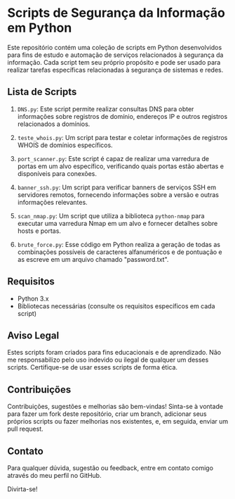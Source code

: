 # Scripts de Segurança da Informação em Python

Este repositório contém uma coleção de scripts em Python desenvolvidos para fins de estudo e automação de serviços relacionados à segurança da informação. Cada script tem seu próprio propósito e pode ser usado para realizar tarefas específicas relacionadas à segurança de sistemas e redes.

## Lista de Scripts

1. `DNS.py`: Este script permite realizar consultas DNS para obter informações sobre registros de domínio, endereços IP e outros registros relacionados a domínios.

2. `teste_whois.py`: Um script para testar e coletar informações de registros WHOIS de domínios específicos.

3. `port_scanner.py`: Este script é capaz de realizar uma varredura de portas em um alvo específico, verificando quais portas estão abertas e disponíveis para conexões.

4. `banner_ssh.py`: Um script para verificar banners de serviços SSH em servidores remotos, fornecendo informações sobre a versão e outras informações relevantes.

5. `scan_nmap.py`: Um script que utiliza a biblioteca `python-nmap` para executar uma varredura Nmap em um alvo e fornecer detalhes sobre hosts e portas.

6. `brute_force.py`: Esse código em Python realiza a geração de todas as combinações possíveis de caracteres alfanuméricos e de pontuação e as escreve em um arquivo chamado "password.txt".
## Requisitos

- Python 3.x
- Bibliotecas necessárias (consulte os requisitos específicos em cada script)


## Aviso Legal

Estes scripts foram criados para fins educacionais e de aprendizado. Não me responsabilizo pelo uso indevido ou ilegal de qualquer um desses scripts. Certifique-se de usar esses scripts de forma ética.

## Contribuições

Contribuições, sugestões e melhorias são bem-vindas! Sinta-se à vontade para fazer um fork deste repositório, criar um branch, adicionar seus próprios scripts ou fazer melhorias nos existentes, e, em seguida, enviar um pull request.

## Contato

Para qualquer dúvida, sugestão ou feedback, entre em contato comigo através do meu perfil no GitHub.

Divirta-se!

